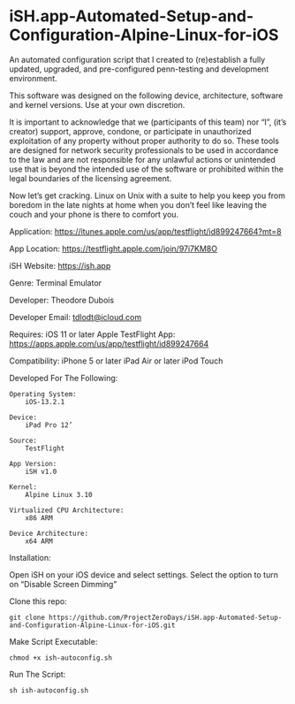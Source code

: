 # iSH.app-Automated-Setup-and-Configuration-Alpine-Linux-for-iOS

An automated configuration script that I created to (re)establish a fully updated, upgraded, and pre-configured penn-testing and development environment. 

This software was designed on the following device, architecture, software and kernel versions. Use at your own discretion.

It is important to acknowledge that we (participants of this team) nor “I”, (it’s creator) support, approve, condone, or participate in unauthorized exploitation of any property without proper authority to do so. These tools are designed for network security professionals to be used in accordance to the law and are not responsible for any  unlawful actions or unintended use that is beyond the intended use of the software or prohibited within the legal boundaries of the licensing agreement.

Now let’s get cracking. Linux on Unix with a suite to help you keep you from boredom in the late nights at home when you don’t feel like leaving the couch and your phone is there to comfort you.

Application:
    https://itunes.apple.com/us/app/testflight/id899247664?mt=8

App Location:
    https://testflight.apple.com/join/97i7KM8O

iSH Website:
    https://ish.app

Genre:
    Terminal Emulator 

Developer:
    Theodore Dubois

Developer Email:
    tdlodt@icloud.com

Requires:
    iOS 11 or later
    Apple TestFlight App:
        https://apps.apple.com/us/app/testflight/id899247664

Compatibility:
    iPhone 5 or later
    iPad Air or later
    iPod Touch

Developed For The Following:

    Operating System:
        iOS-13.2.1

    Device:
        iPad Pro 12’

    Source:
        TestFlight 

    App Version:
        iSH v1.0

    Kernel:
        Alpine Linux 3.10 

    Virtualized CPU Architecture:
        x86 ARM

    Device Architecture:
        x64 ARM

Installation: 

Open iSH on your iOS device and select settings. Select the option to turn on “Disable Screen Dimming”

Clone this repo:

    git clone https://github.com/ProjectZeroDays/iSH.app-Automated-Setup-and-Configuration-Alpine-Linux-for-iOS.git

Make Script Executable:

    chmod +x ish-autoconfig.sh

Run The Script:

    sh ish-autoconfig.sh
